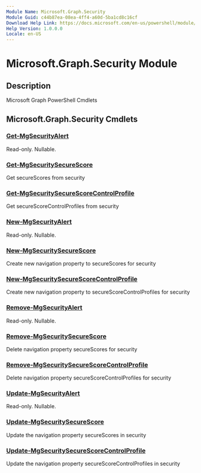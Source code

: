 ```yaml
---
Module Name: Microsoft.Graph.Security
Module Guid: c44b87ea-08ea-4ff4-a60d-5ba1cd8c16cf
Download Help Link: https://docs.microsoft.com/en-us/powershell/module/microsoft.graph.security
Help Version: 1.0.0.0
Locale: en-US
---
```


# Microsoft.Graph.Security Module
## Description
Microsoft Graph PowerShell Cmdlets

## Microsoft.Graph.Security Cmdlets
### [Get-MgSecurityAlert](Get-MgSecurityAlert.md)
Read-only.
Nullable.

### [Get-MgSecuritySecureScore](Get-MgSecuritySecureScore.md)
Get secureScores from security

### [Get-MgSecuritySecureScoreControlProfile](Get-MgSecuritySecureScoreControlProfile.md)
Get secureScoreControlProfiles from security

### [New-MgSecurityAlert](New-MgSecurityAlert.md)
Read-only.
Nullable.

### [New-MgSecuritySecureScore](New-MgSecuritySecureScore.md)
Create new navigation property to secureScores for security

### [New-MgSecuritySecureScoreControlProfile](New-MgSecuritySecureScoreControlProfile.md)
Create new navigation property to secureScoreControlProfiles for security

### [Remove-MgSecurityAlert](Remove-MgSecurityAlert.md)
Read-only.
Nullable.

### [Remove-MgSecuritySecureScore](Remove-MgSecuritySecureScore.md)
Delete navigation property secureScores for security

### [Remove-MgSecuritySecureScoreControlProfile](Remove-MgSecuritySecureScoreControlProfile.md)
Delete navigation property secureScoreControlProfiles for security

### [Update-MgSecurityAlert](Update-MgSecurityAlert.md)
Read-only.
Nullable.

### [Update-MgSecuritySecureScore](Update-MgSecuritySecureScore.md)
Update the navigation property secureScores in security

### [Update-MgSecuritySecureScoreControlProfile](Update-MgSecuritySecureScoreControlProfile.md)
Update the navigation property secureScoreControlProfiles in security

